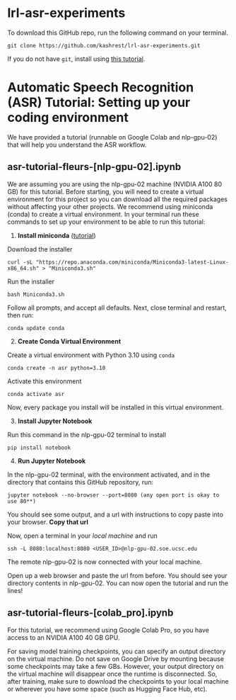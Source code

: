 # lrl-asr-experiments

To download this GitHub repo, run the following command on your terminal. 
```
git clone https://github.com/kashrest/lrl-asr-experiments.git
```
If you do not have `git`, install using [this tutorial](https://git-scm.com/book/en/v2/Getting-Started-Installing-Git).

# Automatic Speech Recognition (ASR) Tutorial: Setting up your coding environment
We have provided a tutorial (runnable on Google Colab and nlp-gpu-02) that will help you understand the ASR workflow.

## asr-tutorial-fleurs-[nlp-gpu-02].ipynb
 We are assuming you are using the nlp-gpu-02 machine (NVIDIA A100 80 GB) for this tutorial. Before starting, you will need to create a virtual environment for this project so you can download all the required packages without affecting your other projects. We recommend using miniconda (conda) to create a virtual environment. In your terminal run these commands to set up your environment to be able to run this tutorial:

1. **Install miniconda** ([tutorial](https://educe-ubc.github.io/conda.html))

Download the installer
```
curl -sL "https://repo.anaconda.com/miniconda/Miniconda3-latest-Linux-x86_64.sh" > "Miniconda3.sh"
```
Run the installer
```
bash Miniconda3.sh
```
Follow all prompts, and accept all defaults. Next, close terminal and restart, then run:
```
conda update conda
```
2. **Create Conda Virtual Environment**

Create a virtual environment with Python 3.10 using `conda`
```
conda create -n asr python=3.10
```
Activate this environment
```
conda activate asr
```
Now, every package you install will be installed in this virtual environment.

3. **Install Jupyter Notebook**

Run this command in the nlp-gpu-02 terminal to install 
```
pip install notebook
```

4. **Run Jupyter Notebook**

In the nlp-gpu-02 terminal, with the environment activated, and in the directory that contains this GitHub repository, run:
```
jupyter notebook --no-browser --port=8080 (any open port is okay to use 80**)
```
You should see some output, and a url with instructions to copy paste into your browser. **Copy that url**

Now, open a terminal in your *local machine* and run
```
ssh -L 8080:localhost:8080 <USER_ID>@nlp-gpu-02.soe.ucsc.edu
```
The remote nlp-gpu-02 is now connected with your local machine.

Open up a web browser and paste the url from before. You should see your directory contents in nlp-gpu-02. You can now open the tutorial and run the lines!

## asr-tutorial-fleurs-[colab_pro].ipynb
For this tutorial, we recommend using Google Colab Pro, so you have access to an NVIDIA A100 40 GB GPU. 

For saving model training checkpoints, you can specify an output directory on the virtual machine. Do not save on Google Drive by mounting because some checkpoints may take a few GBs. However, your output directory on the virtual machine will disappear once the runtime is disconnected. So, after training, make sure to download the checkpoints to your local machine or wherever you have some space (such as Hugging Face Hub, etc).
